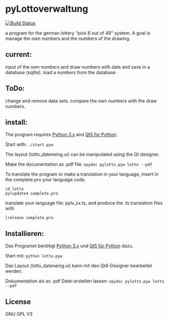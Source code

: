 pyLottoverwaltung
=================

[![Build Status](https://app.travis-ci.com/MarkusHackspacher/pyLottoverwaltung.svg?branch=master)](https://app.travis-ci.com/github/MarkusHackspacher/pyLottoverwaltung)

a program for the german lottery "pick 6 out of 49" system.
A goal is manage the own numbers and the numbers of the drawing.


current:
--------

input of the own numbers and draw numbers with date and save in a database (sqlite).
load a numbers from the database

ToDo:
-----

change and remove data sets. compare the own numbers with the draw numbers.

install:
--------

The program requires [Python 3.x](http://www.python.org/download/) 
and [Qt5 for Python](http://www.riverbankcomputing.com/software/pyqt/download5).

Start with:
```./start.pyw```

The layout (lotto_dateneing.ui) can be manipulated using the Qt designer.

Make the documentation as .pdf file:
```epydoc pylotto.pyw lotto --pdf```

To translate the program or make a translation in your language,
insert in the complete.pro your language code.
```
cd lotto
pylupdate4 complete.pro
```
translate your language file: pylv_xx.ts, and produce the .ts translation files with
```
lrelease complete.pro
```

Installieren:
-------------

Das Programm benötigt [Python 3.x](http://www.python.org/download/) 
und [Qt5 für Python](http://www.riverbankcomputing.com/software/pyqt/download5) dazu.

Start mit: 
```python lotto.pyw```

Das Layout (lotto_dateneing.ui) kann mit den Qt4-Designer bearbeitet werden.

Dokumentation als as .pdf Datei erstellen lassen:
```epydoc pylotto.pyw lotto --pdf```


License
-------

GNU GPL V3
